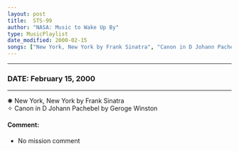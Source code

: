 ```yaml
---
layout: post
title:  STS-99
author: "NASA: Music to Wake Up By"
type: MusicPlaylist
date_modified: 2000-02-15
songs: ["New York, New York by Frank Sinatra", "Canon in D Johann Pachebel by Geroge Winston"]
---
```


----
### DATE: February 15, 2000
----
✺ New York, New York by Frank Sinatra  &nbsp;<br />
✧ Canon in D Johann Pachebel by Geroge Winston

#### Comment:
* No mission comment



<br/>
<center>
	<a target="_blank"
	   href="https://twitter.com/intent/tweet?hashtags=Space,NASA,Playlist,NASAWakeupCalls,SpaceProgram&text={{ page.author}}, '{{ page.songs.first }}' {{ page.title }}, {{ page.date | date: '%B %d, %Y' }}. {{ site.url }}{{ page.url }}&via=nasawakeupcalls"><i class="fab fa-twitter" alt="Tweet this page" style="font-size: 1.3em;"></i></a>
	&nbsp; 	<i class="fas fa-user-astronaut" style="font-size: 1.5em;"></i> &nbsp;
    <a type="amzn" search="'New York, New York by Frank Sinatra' or 'Canon in D Johann Pachebel by Geroge Winston'" category="popular music">
    <i class="fab fa-amazon" style="font-size: 1.3em;"></i></a>
</center>

